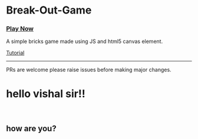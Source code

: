 # Break-Out-Game
### <a href="https://vcode11.github.io/Break-Out-Game/">Play Now</a>
A simple bricks game made using JS and html5 canvas element.<br>

<a href="https://developer.mozilla.org/en-US/docs/Games/Tutorials/2D_Breakout_game_pure_JavaScript">Tutorial</a>
<br>
<hr>

 PRs are welcome please raise issues before making major changes.
<h1>hello vishal sir!!</h1><br>
<h2>how are you?</h2>
